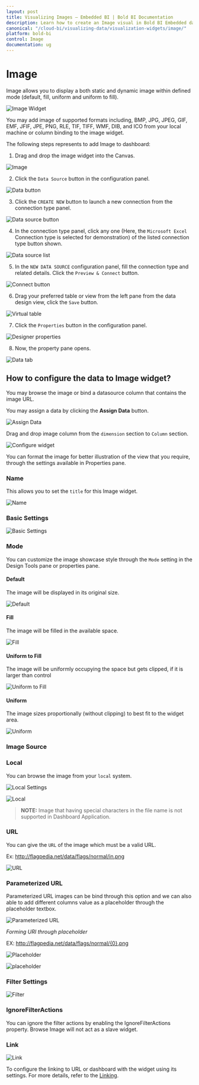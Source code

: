 ```yaml
---
layout: post
title: Visualizing Images – Embedded BI | Bold BI Documentation
description: Learn how to create an Image visual in Bold BI Embedded dashboard, configure data field and other settings.
canonical: "/cloud-bi/visualizing-data/visualization-widgets/image/"
platform: bold-bi
control: Image
documentation: ug
---
```


# Image

Image allows you to display a both static and dynamic image within defined mode (default, fill, uniform and uniform to fill). 

![Image Widget](/static/assets/embedded/visualizing-data/visualization-widgets/images/image/image-widget.png)

You may add image of supported formats including, BMP, JPG, JPEG, GIF, EMF, JFIF, JPE, PNG, RLE, TIF, TIFF, WMF, DIB, and ICO from your local machine or column binding to the image widget.

The following steps represents to add Image to dashboard:

1.  Drag and drop the image widget into the Canvas.

![Image](/static/assets/embedded/visualizing-data/visualization-widgets/images/image/drop-widget.png)

2.  Click the `Data Source` button in the configuration panel.

![Data button](/static/assets/embedded/visualizing-data/visualization-widgets/images/databutton.png)

3.  Click the `CREATE NEW` button to launch a new connection from the connection type panel.

![Data source button](/static/assets/embedded/visualizing-data/visualization-widgets/images/datasourcebutton.png)

4.  In the connection type panel, click any one (Here, the `Microsoft Excel` Connection type is selected for demonstration) of the listed connection type button shown.

![Data source list](/static/assets/embedded/visualizing-data/visualization-widgets/images/datasourcelist.png)

5.  In the `NEW DATA SOURCE` configuration panel, fill the connection type and related details. Click the `Preview & Connect` button.

![Connect button](/static/assets/embedded/visualizing-data/visualization-widgets/images/connectbutton.png)

6.  Drag your preferred table or view from the left pane from the data design view, click the `Save` button.

![Virtual table](/static/assets/embedded/visualizing-data/visualization-widgets/images/image/virtualtable.png)

7.  Click the `Properties` button in the configuration panel. 

![Designer properties](/static/assets/embedded/visualizing-data/visualization-widgets/images/designerpropertiesbutton.png)

8.  Now, the property pane opens.

![Data tab](/static/assets/embedded/visualizing-data/visualization-widgets/images/image/imagedatatab.png)

## How to configure the data to Image widget?

You may browse the image or bind a datasource column that contains the image URL. 

You may assign a data by clicking the **Assign Data** button. 

![Assign Data](/static/assets/embedded/visualizing-data/visualization-widgets/images/image/assign-data.png)

Drag and drop image column from the `dimension` section to `Column` section.

![Configure widget](/static/assets/embedded/visualizing-data/visualization-widgets/images/image/configure-widget.png)

You can format the image for better illustration of the view that you require, through the settings available in Properties pane.

### Name

This allows you to set the `title` for this Image widget.

![Name](/static/assets/embedded/visualizing-data/visualization-widgets/images/image/title.png)

### Basic Settings

![Basic Settings](/static/assets/embedded/visualizing-data/visualization-widgets/images/image/basic-settings.png)

### Mode

You can customize the image showcase style through the `Mode` setting in the Design Tools pane or properties pane.

#### Default

The image will be displayed in its original size.

![Default](/static/assets/embedded/visualizing-data/visualization-widgets/images/image/image-widget.png)

#### Fill

The image will be filled in the available space.

![Fill](/static/assets/embedded/visualizing-data/visualization-widgets/images/image/fill.png)

#### Uniform to Fill

The image will be uniformly occupying the space but gets clipped, if it is larger than control

![Uniform to Fill](/static/assets/embedded/visualizing-data/visualization-widgets/images/image/uniform-to-fill.png)

#### Uniform 

The image sizes proportionally (without clipping) to best fit to the widget area.

![Uniform](/static/assets/embedded/visualizing-data/visualization-widgets/images/image/uniform.png)

### Image Source

### Local

 You can browse the image from your `local` system.

![Local Settings](/static/assets/embedded/visualizing-data/visualization-widgets/images/image/local-image-settings.png)

![Local](/static/assets/embedded/visualizing-data/visualization-widgets/images/image/local-image.png)

> **NOTE:** Image that having special characters in the file name is not supported in Dashboard Application.

### URL

You can give the `URL` of the image which must be a valid URL.

Ex: http://flagpedia.net/data/flags/normal/in.png

![URL](/static/assets/embedded/visualizing-data/visualization-widgets/images/image/url-image.png)

### Parameterized URL

Parameterized URL images can be bind through this option and we can also able to add different columns value as a placeholder through the placeholder textbox.

![Parameterized URL](/static/assets/embedded/visualizing-data/visualization-widgets/images/image/parameterized-url.png)

*Forming URI through placeholder*

EX: http://flagpedia.net/data/flags/normal/{0}.png

![Placeholder](/static/assets/embedded/visualizing-data/visualization-widgets/images/image/bind-to-check-placeholder.png)

![placeholder](/static/assets/embedded/visualizing-data/visualization-widgets/images/image/placeholder.png)

### Filter Settings

![Filter](/static/assets/embedded/visualizing-data/visualization-widgets/images/image/filter.png)

### IgnoreFilterActions

You can ignore the filter actions by enabling the IgnoreFilterActions property. Browse Image will not act as a slave widget.

### Link

![Link](/static/assets/embedded/visualizing-data/visualization-widgets/images/image/link.png)

To configure the linking to URL or dashboard with the widget using its settings. For more details, refer to the [Linking](/embedded-bi/visualizing-data/working-with-widgets/linking-urls-and-dashboards/).